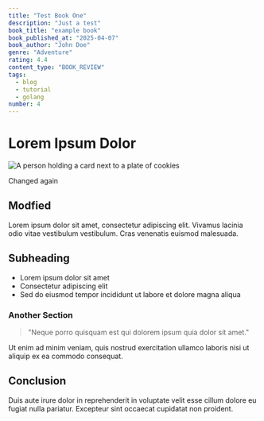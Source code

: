 ```yaml
---
title: "Test Book One"
description: "Just a test"
book_title: "example book"
book_published_at: "2025-04-07"
book_author: "John Doe"
genre: "Adventure"
rating: 4.4
content_type: "BOOK_REVIEW"
tags:
  - blog
  - tutorial
  - golang
number: 4
---
```


# Lorem Ipsum Dolor

![A person holding a card next to a plate of cookies](https://images.unsplash.com/photo-1600891964599-f61ba0e24092?ixlib=rb-4.0.3&ixid=M3w5fDB8MHxzZWFyY2h8MXx8Y29va2llc3xlbnwwfHwwfHx8MA%3D%3D&auto=format&fit=crop&w=1950&q=80)

Changed again


## Modfied

Lorem ipsum dolor sit amet, consectetur adipiscing elit. Vivamus lacinia odio vitae vestibulum vestibulum. Cras venenatis euismod malesuada.

## Subheading

- Lorem ipsum dolor sit amet
- Consectetur adipiscing elit
- Sed do eiusmod tempor incididunt ut labore et dolore magna aliqua

### Another Section

> "Neque porro quisquam est qui dolorem ipsum quia dolor sit amet."

Ut enim ad minim veniam, quis nostrud exercitation ullamco laboris nisi ut aliquip ex ea commodo consequat.

## Conclusion

Duis aute irure dolor in reprehenderit in voluptate velit esse cillum dolore eu fugiat nulla pariatur. Excepteur sint occaecat cupidatat non proident.


